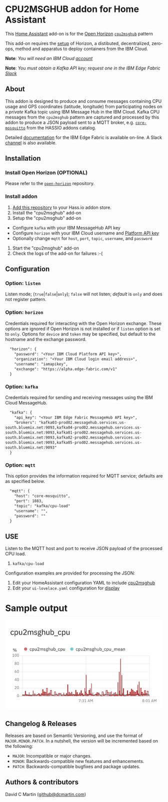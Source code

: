 # CPU2MSGHUB addon for Home Assistant

This [Home Assistant][home-assistant] add-on is for the [Open Horizon][open-horizon] [`cpu2msghub`][cpu-pattern] pattern

This add-on requires the [setup][dcm-oh] of Horizon, a distibuted, decentralized, zero-ops, method and apparatus to deploy containers from the IBM Cloud.

**Note**: _You will need an IBM Cloud [account][ibm-registration]_

**Note**: _You must obtain a Kafka API key; request one in the IBM Edge Fabric [Slack][edge-slack]_

## About

This addon is designed to produce and consume messages containing CPU usage and GPS coordinates (latitude, longitude) from  participating nodes on a _private_ Kafka topic using IBM Message Hub in the IBM Cloud.  Kafka CPU messages from the `cpu2msghub` pattern are captured and processed by this addon to produce a JSON payload sent to a MQTT broker, e.g. [`core-mosquitto`][core-mosquitto] from the HASSIO addons catalog.

Detailed [documentation][edge-fabric] for the IBM Edge Fabric is available on-line.  A Slack [channel][edge-slack] is also available.

## Installation

### Install Open Horizon (OPTIONAL)

Please refer to the [`open-horizon`][dcm-oh] repository.

### Install addon

1. [Add this repository][repository] to your Hass.io addon store.
1. Install the "cpu2msghub" add-on
1. Setup the "cpu2msghub" add-on
  - Configure `kafka` with your IBM MessageHub API key
  - Configure `horizon` with your IBM Cloud username and [Platform API key][ibm-apikeys]
  - Optionally change `mqtt` for `host`, `port`, `topic`, `username`, and `password`
1. Start the "cpu2msghub" add-on
1. Check the logs of the add-on for failures :-(

## Configuration

### Option: `listen`

Listen mode; (`true`|`false`|`only`); `false` will not listen; *default* is `only` and does not register pattern.

### Option: `horizon`
Credentials required for interacting with the Open Horizon exchange. These options are ignored if Open Horizon is not installed or if `listen` option is set to `only`.  Options for `device` and `token` may be specified, but default to the hostname and the exchange password.
```
  "horizon": {
    "password": "<Your IBM Cloud Platform API key>",
    "organization": "<Your IBM Cloud login email address>",
    "username": "iamapikey",
    "exchange": "https://alpha.edge-fabric.com/v1"
  }
```

### Option: `kafka`
Credentials required for sending and receiving messages using the IBM Cloud MessageHub.
```
  "kafka": {
    "api_key": "<Your IBM Edge Fabric MessageHub API key>",
    "brokers": "kafka03-prod02.messagehub.services.us-south.bluemix.net:9093,kafka04-prod02.messagehub.services.us-south.bluemix.net:9093,kafka01-prod02.messagehub.services.us-south.bluemix.net:9093,kafka02-prod02.messagehub.services.us-south.bluemix.net:9093,kafka05-prod02.messagehub.services.us-south.bluemix.net:9093"
  }
```

### Option: `mqtt`
This option provides the information required for MQTT service; defaults are as specified below.
```
  "mqtt": {
    "host": "core-mosquitto",
    "port": 1883,
    "topic": "kafka/cpu-load"
    "username": "",
    "password": ""
  }
```

## USE

Listen to the MQTT host and port to receive JSON payload of the processed CPU load.

1. `kafka/cpu-load`

Configuration examples are provided for processing the JSON:

1. Edit your HomeAssistant configuration YAML to include [cpu2msghub][cpu-yaml]
1. Edit your `ui-lovelace.yaml` configuration for [display][cpu-lovelace]

# Sample output

![cpu2msghub cpu](cpu2msghub_cpu.png?raw=true "CPU2MSGHUB")

## Changelog & Releases

Releases are based on Semantic Versioning, and use the format
of ``MAJOR.MINOR.PATCH``. In a nutshell, the version will be incremented
based on the following:

- ``MAJOR``: Incompatible or major changes.
- ``MINOR``: Backwards-compatible new features and enhancements.
- ``PATCH``: Backwards-compatible bugfixes and package updates.

## Authors & contributors

David C Martin (github@dcmartin.com)

[commits]: https://github.com/dcmartin/hassio-addons/cpu2msghub/commits/master
[contributors]: https://github.com/dcmartin/hassio-addons/cpu2msghub/graphs/contributors
[dcmartin]: https://github.com/dcmartin
[issue]: https://github.com/dcmartin/hassio-addons/cpu2msghub/issues
[keepchangelog]: http://keepachangelog.com/en/1.0.0/
[releases]: https://github.com/dcmartin/hassio-addons/cpu2msghub/releases
[repository]: https://github.com/dcmartin/hassio-addons
[home-assistant]: https://home-assistant.io/
[core-mosquitto]: https://github.com/hassio-addons/repository/tree/master/mqtt


[dcm-oh]: https://github.com/dcmartin/open-horizon

[watson-nlu]: https://console.bluemix.net/catalog/services/natural-language-understanding
[watson-stt]: https://console.bluemix.net/catalog/services/speech-to-text
[edge-slack]: https://ibm-appsci.slack.com/messages/edge-fabric-users/
[ibm-registration]: https://console.bluemix.net/registration/
[ibm-apikeys]: https://console.bluemix.net/iam/#/apikeys

[cpu-yaml]: https://raw.githubusercontent.com/dcmartin/hassio-addons/master/cpu2msghub/cpu2msghub.yaml
[cpu-lovelace]: https://raw.githubusercontent.com/dcmartin/hassio-addons/master/cpu2msghub/ui-lovelace.yaml
[open-horizon]: https://github.com/open-horizon
[cpu-pattern]: https://github.com/open-horizon/examples/tree/master/edge/msghub/cpu2msghub
[edge-fabric]: https://console.test.cloud.ibm.com/docs/services/edge-fabric/getting-started.html
[edge-install]: https://console.test.cloud.ibm.com/docs/services/edge-fabric/adding-devices.html
[macos-install]: https://github.com/open-horizon/anax/releases
[hzn-setup]: https://raw.githubusercontent.com/dcmartin/hassio-addons/master/horizon/hzn-setup.sh
